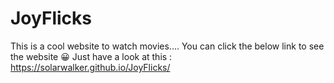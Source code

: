 # JoyFlicks
This is a cool website to watch movies....
You can click the below link to see the website 😀
Just have a look at this : https://solarwalker.github.io/JoyFlicks/
